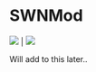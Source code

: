 # SWNMod

<a href="https://travis-ci.org/insuusvenerati/SWNMod"><img src="https://travis-ci.org/insuusvenerati/SWNMod.svg?branch=master" /></a> | <a href="https://codeclimate.com/github/insuusvenerati/SWNMod"><img src="https://codeclimate.com/github/insuusvenerati/SWNMod/badges/gpa.svg" /></a>


Will add to this later..
